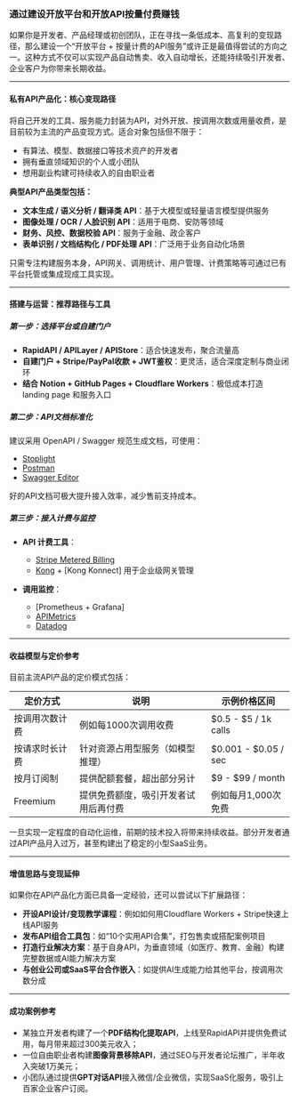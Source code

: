 ### 通过建设开放平台和开放API按量付费赚钱

如果你是开发者、产品经理或初创团队，正在寻找一条低成本、高复利的变现路径，那么建设一个“开放平台 + 按量计费的API服务”或许正是最值得尝试的方向之一。这种方式不仅可以实现产品自动售卖、收入自动增长，还能持续吸引开发者、企业客户为你带来长期收益。

---

#### 私有API产品化：核心变现路径

将自己开发的工具、服务能力封装为API，对外开放、按调用次数或用量收费，是目前较为主流的产品变现方式。适合对象包括但不限于：

* 有算法、模型、数据接口等技术资产的开发者
* 拥有垂直领域知识的个人或小团队
* 想用副业构建可持续收入的自由职业者

**典型API产品类型包括：**

* **文本生成 / 语义分析 / 翻译类 API**：基于大模型或轻量语言模型提供服务
* **图像处理 / OCR / 人脸识别 API**：适用于电商、安防等领域
* **财务、风控、数据校验 API**：服务于金融、政企客户
* **表单识别 / 文档结构化 / PDF处理 API**：广泛用于业务自动化场景

只需专注构建服务本身，API网关、调用统计、用户管理、计费策略等可通过已有平台托管或集成现成工具实现。

---

#### 搭建与运营：推荐路径与工具

##### 第一步：选择平台或自建门户

* **RapidAPI / APILayer / APIStore**：适合快速发布，聚合流量高
* **自建门户 + Stripe/PayPal收款 + JWT鉴权**：更灵活，适合深度定制与商业闭环
* **结合 Notion + GitHub Pages + Cloudflare Workers**：极低成本打造 landing page 和服务入口

##### 第二步：API文档标准化

建议采用 OpenAPI / Swagger 规范生成文档，可使用：

* [Stoplight](https://stoplight.io/)
* [Postman](https://www.postman.com/)
* [Swagger Editor](https://editor.swagger.io/)

好的API文档可极大提升接入效率，减少售前支持成本。

##### 第三步：接入计费与监控

* **API 计费工具**：

  * [Stripe Metered Billing](https://stripe.com/docs/billing/subscriptions/metered-billing)
  * [Kong](https://konghq.com/) + \[Kong Konnect] 用于企业级网关管理
* **调用监控**：

  * \[Prometheus + Grafana]
  * [APIMetrics](https://www.apimetrics.io/)
  * [Datadog](https://www.datadoghq.com/)

---

#### 收益模型与定价参考

目前主流API产品的定价模式包括：

| 定价方式     | 说明                 | 示例价格区间                 |
| -------- | ------------------ | ---------------------- |
| 按调用次数计费  | 例如每1000次调用收费       | \$0.5 - \$5 / 1k calls |
| 按请求时长计费  | 针对资源占用型服务（如模型推理）   | \$0.001 - \$0.05 / sec |
| 按月订阅制    | 提供配额套餐，超出部分另计      | \$9 - \$99 / month     |
| Freemium | 提供免费额度，吸引开发者试用后再付费 | 例如每月1,000次免费           |

一旦实现一定程度的自动化运维，前期的技术投入将带来持续收益。部分开发者通过API产品月入过万，甚至构建出了稳定的小型SaaS业务。

---

#### 增值思路与变现延伸

如果你在API产品化方面已具备一定经验，还可以尝试以下扩展路径：

* **开设API设计/变现教学课程**：例如如何用Cloudflare Workers + Stripe快速上线API服务
* **发布API组合工具包**：如“10个实用API合集”，打包售卖或搭配案例项目
* **打造行业解决方案**：基于自身API，为垂直领域（如医疗、教育、金融）构建完整数据或AI能力解决方案
* **与创业公司或SaaS平台合作嵌入**：如提供AI生成能力给其他平台，按调用次数分成

---

#### 成功案例参考

* 某独立开发者构建了一个**PDF结构化提取API**，上线至RapidAPI并提供免费试用，每月带来超过300美元收入；
* 一位自由职业者构建**图像背景移除API**，通过SEO与开发者论坛推广，半年收入突破1万美元；
* 小团队通过提供**GPT对话API**接入微信/企业微信，实现SaaS化服务，吸引上百家企业客户订阅。
